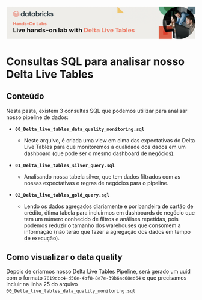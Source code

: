 
<img src="https://raw.githubusercontent.com/Databricks-BR/lab_dlt/main/images/lab_dlt.png">

# Consultas SQL para analisar nosso Delta Live Tables

## Conteúdo

Nesta pasta, existem 3 consultas SQL que podemos utilizar para analisar nosso pipeline de dados:
</br>
* **`00_Delta_live_tables_data_quality_monitoring.sql`**
  - Neste arquivo, é criada uma view em cima das expectativas do Delta Live Tables para que monitoremos a qualidade dos dados em um dashboard (que pode ser o mesmo dashboard de negócios).

* **`01_Delta_live_tables_silver_query.sql`**
  - Analisando nossa tabela silver, que tem dados filtrados com as nossas expectativas e regras de negócios para o pipeline.

* **`02_Delta_live_tables_gold_query.sql`**
  - Lendo os dados agregados diariamente e por bandeira de cartão de crédito, ótima tabela para incluirmos em dashboards de negócio que tem um número conhecido de filtros e análises repetidas, pois podemos reduzir o tamanho dos warehouses que consomem a informação (não terão que fazer a agregação dos dados em tempo de execução).


## Como visualizar o data quality

Depois de criarmos nosso Delta Live Tables Pipeline, será gerado um uuid com o formato `7819dcc4-d56e-4bf8-8e7e-39b6ac68ed64` e que precisamos incluir na linha 25 do arquivo `00_Delta_live_tables_data_quality_monitoring.sql` 
